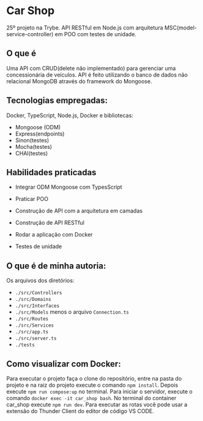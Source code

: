 # Car Shop
25º projeto na Trybe. API RESTful em Node.js com arquitetura MSC(model-service-controller) em POO com testes de unidade.

## O que é

Uma API com CRUD(delete não implementado) para gerenciar uma concessionária de veículos. API é feito utilizando o banco de dados não relacional MongoDB através do framework do Mongoose.

## Tecnologias empregadas:

Docker, TypeScript, Node.js, Docker e bibliotecas:
* Mongoose (ODM)
* Express(endpoints)
* Sinon(testes)
* Mocha(testes)
* CHAI(testes)


## Habilidades praticadas

  * Integrar ODM Mongoose com TypesScript

  * Praticar POO

  * Construção de API com a arquitetura em camadas  

  * Construção de API RESTful

  * Rodar a aplicação com Docker

  * Testes de unidade

## O que é de minha autoria:

Os arquivos dos diretórios: 
* `./src/Controllers`
* `./src/Domains`
* `./src/Interfaces`
* `./src/Models` menos o arquivo `Connection.ts`
* `./src/Routes`
* `./src/Services`
* `./src/app.ts`
* `./src/server.ts`
* `./tests`

## Como visualizar com Docker:

Para executar o projeto faça o clone do repositório, entre na pasta do projeto e na raiz do projeto execute o comando `npm install`. Depois execute `npm run compose:up` no terminal. Para iniciar o servidor, execute o comando `docker exec -it car_shop bash`. No terminal do container car_shop execute `npm run dev`. Para executar as rotas você pode usar a extensão do Thunder Client do editor de código VS CODE. 
